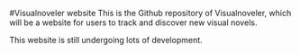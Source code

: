 #Visualnoveler website
This is the Github repository of Visualnoveler, which will be a website for users to track and discover new visual novels.

This website is still undergoing lots of development.